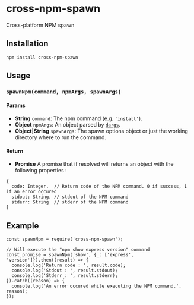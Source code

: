 # cross-npm-spawn
Cross-platform NPM spawn

## Installation

```
npm install cross-npm-spawn
```

## Usage

### `spawnNpm(command, npmArgs, spawnArgs)`

#### Params
- **String** `command`: The npm command (e.g. `'install'`).
- **Object** `npmArgs`: An object parsed by [`dargs`](https://www.npmjs.com/package/dargs).
- **Object|String** `spawnArgs`: The spawn options object or just the working directory where to run the command.

#### Return
- **Promise** A promise that if resolved will returns an object with the following properties :

```
{
  code: Integer,  // Return code of the NPM command. 0 if success, 1 if an error occured
  stdout: String, // stdout of the NPM command
  stderr: String  // stderr of the NPM command
}
```

## Example

    const spawnNpm = require('cross-npm-spawn');

    // Will execute the "npm show express version" command
    const promise = spawnNpm('show', {_: ['express', 'version']}).then((result) => {
      console.log('Return code : ', result.code);
      console.log('Stdout : ', result.stdout);
      console.log('Stderr : ', result.stderr);
    }).catch((reason) => {
      console.log('An error occured while executing the NPM command.', reason);
    });
